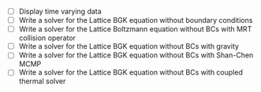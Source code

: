 - [ ] Display time varying data
- [ ] Write a solver for the Lattice BGK equation without boundary conditions
- [ ] Write a solver for the Lattice Boltzmann equation without BCs with MRT collision operator
- [ ] Write a solver for the Lattice BGK equation without BCs with gravity
- [ ] Write a solver for the Lattice BGK equation without BCs with Shan-Chen MCMP
- [ ] Write a solver for the Lattice BGK equation without BCs with coupled thermal solver
